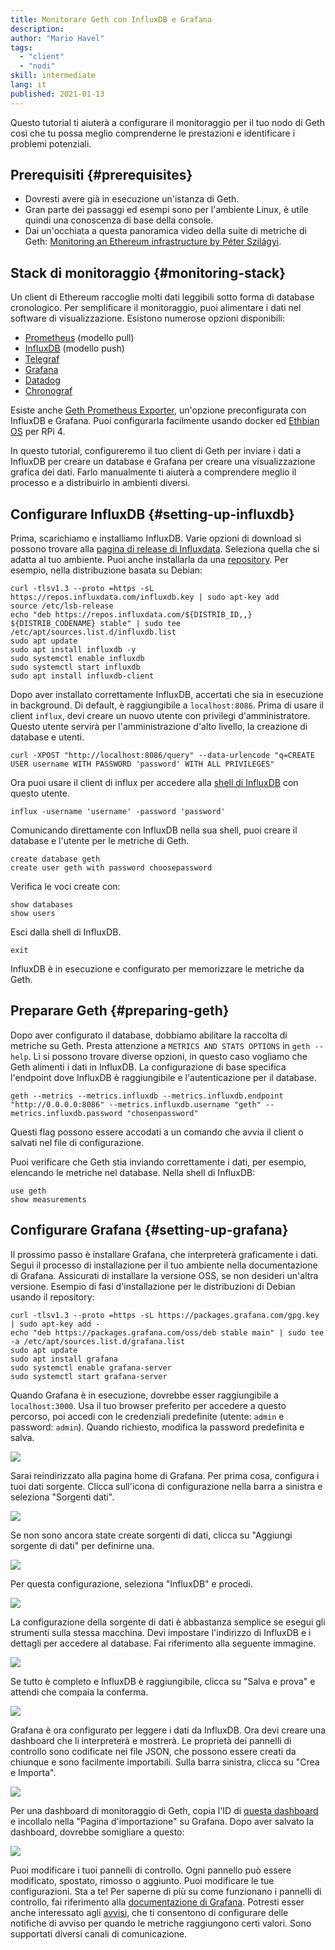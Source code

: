 ```yaml
---
title: Monitorare Geth con InfluxDB e Grafana
description:
author: "Mario Havel"
tags:
  - "client"
  - "nodi"
skill: intermediate
lang: it
published: 2021-01-13
---
```


Questo tutorial ti aiuterà a configurare il monitoraggio per il tuo nodo di Geth così che tu possa meglio comprenderne le prestazioni e identificare i problemi potenziali.

## Prerequisiti \{#prerequisites}

- Dovresti avere già in esecuzione un'istanza di Geth.
- Gran parte dei passaggi ed esempi sono per l'ambiente Linux, è utile quindi una conoscenza di base della console.
- Dai un'occhiata a questa panoramica video della suite di metriche di Geth: [Monitoring an Ethereum infrastructure by Péter Szilágyi](https://www.youtube.com/watch?v=cOBab8IJMYI).

## Stack di monitoraggio \{#monitoring-stack}

Un client di Ethereum raccoglie molti dati leggibili sotto forma di database cronologico. Per semplificare il monitoraggio, puoi alimentare i dati nel software di visualizzazione. Esistono numerose opzioni disponibili:

- [Prometheus](https://prometheus.io/) (modello pull)
- [InfluxDB](https://www.influxdata.com/get-influxdb/) (modello push)
- [Telegraf](https://www.influxdata.com/get-influxdb/)
- [Grafana](https://www.grafana.com/)
- [Datadog](https://www.datadoghq.com/)
- [Chronograf](https://www.influxdata.com/time-series-platform/chronograf/)

Esiste anche [Geth Prometheus Exporter](https://github.com/hunterlong/gethexporter), un'opzione preconfigurata con InfluxDB e Grafana. Puoi configurarla facilmente usando docker ed [Ethbian OS](https://ethbian.org/index.html) per RPi 4.

In questo tutorial, configureremo il tuo client di Geth per inviare i dati a InfluxDB per creare un database e Grafana per creare una visualizzazione grafica dei dati. Farlo manualmente ti aiuterà a comprendere meglio il processo e a distribuirlo in ambienti diversi.

## Configurare InfluxDB \{#setting-up-influxdb}

Prima, scarichiamo e installiamo InfluxDB. Varie opzioni di download si possono trovare alla [pagina di release di Influxdata](https://portal.influxdata.com/downloads/). Seleziona quella che si adatta al tuo ambiente. Puoi anche installarla da una [repository](https://repos.influxdata.com/). Per esempio, nella distribuzione basata su Debian:

```
curl -tlsv1.3 --proto =https -sL https://repos.influxdata.com/influxdb.key | sudo apt-key add
source /etc/lsb-release
echo "deb https://repos.influxdata.com/${DISTRIB_ID,,} ${DISTRIB_CODENAME} stable" | sudo tee /etc/apt/sources.list.d/influxdb.list
sudo apt update
sudo apt install influxdb -y
sudo systemctl enable influxdb
sudo systemctl start influxdb
sudo apt install influxdb-client
```

Dopo aver installato correttamente InfluxDB, accertati che sia in esecuzione in background. Di default, è raggiungibile a `localhost:8086`. Prima di usare il client `influx`, devi creare un nuovo utente con privilegi d'amministratore. Questo utente servirà per l'amministrazione d'alto livello, la creazione di database e utenti.

```
curl -XPOST "http://localhost:8086/query" --data-urlencode "q=CREATE USER username WITH PASSWORD 'password' WITH ALL PRIVILEGES"
```

Ora puoi usare il client di influx per accedere alla [shell di InfluxDB](https://docs.influxdata.com/influxdb/v1.8/tools/shell/) con questo utente.

```
influx -username 'username' -password 'password'
```

Comunicando direttamente con InfluxDB nella sua shell, puoi creare il database e l'utente per le metriche di Geth.

```
create database geth
create user geth with password choosepassword
```

Verifica le voci create con:

```
show databases
show users
```

Esci dalla shell di InfluxDB.

```
exit
```

InfluxDB è in esecuzione e configurato per memorizzare le metriche da Geth.

## Preparare Geth \{#preparing-geth}

Dopo aver configurato il database, dobbiamo abilitare la raccolta di metriche su Geth. Presta attenzione a `METRICS AND STATS OPTIONS` in `geth --help`. Lì si possono trovare diverse opzioni, in questo caso vogliamo che Geth alimenti i dati in InfluxDB. La configurazione di base specifica l'endpoint dove InfluxDB è raggiungibile e l'autenticazione per il database.

```
geth --metrics --metrics.influxdb --metrics.influxdb.endpoint "http://0.0.0.0:8086" --metrics.influxdb.username "geth" --metrics.influxdb.password "chosenpassword"
```

Questi flag possono essere accodati a un comando che avvia il client o salvati nel file di configurazione.

Puoi verificare che Geth stia inviando correttamente i dati, per esempio, elencando le metriche nel database. Nella shell di InfluxDB:

```
use geth
show measurements
```

## Configurare Grafana \{#setting-up-grafana}

Il prossimo passo è installare Grafana, che interpreterà graficamente i dati. Segui il processo di installazione per il tuo ambiente nella documentazione di Grafana. Assicurati di installare la versione OSS, se non desideri un'altra versione. Esempio di fasi d'installazione per le distribuzioni di Debian usando il repository:

```
curl -tlsv1.3 --proto =https -sL https://packages.grafana.com/gpg.key | sudo apt-key add -
echo "deb https://packages.grafana.com/oss/deb stable main" | sudo tee -a /etc/apt/sources.list.d/grafana.list
sudo apt update
sudo apt install grafana
sudo systemctl enable grafana-server
sudo systemctl start grafana-server
```

Quando Grafana è in esecuzione, dovrebbe esser raggiungibile a `localhost:3000`. Usa il tuo browser preferito per accedere a questo percorso, poi accedi con le credenziali predefinite (utente: `admin` e password: `admin`). Quando richiesto, modifica la password predefinita e salva.

![](./grafana1.png)

Sarai reindirizzato alla pagina home di Grafana. Per prima cosa, configura i tuoi dati sorgente. Clicca sull'icona di configurazione nella barra a sinistra e seleziona "Sorgenti dati".

![](./grafana2.png)

Se non sono ancora state create sorgenti di dati, clicca su "Aggiungi sorgente di dati" per definirne una.

![](./grafana3.png)

Per questa configurazione, seleziona "InfluxDB" e procedi.

![](./grafana4.png)

La configurazione della sorgente di dati è abbastanza semplice se esegui gli strumenti sulla stessa macchina. Devi impostare l'indirizzo di InfluxDB e i dettagli per accedere al database. Fai riferimento alla seguente immagine.

![](./grafana5.png)

Se tutto è completo e InfluxDB è raggiungibile, clicca su "Salva e prova" e attendi che compaia la conferma.

![](./grafana6.png)

Grafana è ora configurato per leggere i dati da InfluxDB. Ora devi creare una dashboard che li interpreterà e mostrerà. Le proprietà dei pannelli di controllo sono codificate nei file JSON, che possono essere creati da chiunque e sono facilmente importabili. Sulla barra sinistra, clicca su "Crea e Importa".

![](./grafana7.png)

Per una dashboard di monitoraggio di Geth, copia l'ID di [questa dashboard](https://grafana.com/grafana/dashboards/13877/) e incollalo nella "Pagina d'importazione" su Grafana. Dopo aver salvato la dashboard, dovrebbe somigliare a questo:

![](./grafana8.png)

Puoi modificare i tuoi pannelli di controllo. Ogni pannello può essere modificato, spostato, rimosso o aggiunto. Puoi modificare le tue configurazioni. Sta a te! Per saperne di più su come funzionano i pannelli di controllo, fai riferimento alla [documentazione di Grafana](https://grafana.com/docs/grafana/latest/dashboards/). Potresti esser anche interessato agli [avvisi](https://grafana.com/docs/grafana/latest/alerting/), che ti consentono di configurare delle notifiche di avviso per quando le metriche raggiungono certi valori. Sono supportati diversi canali di comunicazione.
